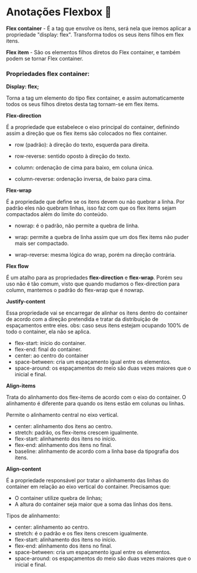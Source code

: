 # Anotações Flexbox :pencil:

**Flex container** - É a tag que envolve os itens, será nela que iremos aplicar a propriedade "display: flex". Transforma todos os seus itens filhos em flex itens.

**Flex item** - São os elementos filhos diretos do Flex container, e também podem se tornar Flex container.

### Propriedades flex container:

**Display: flex;**

Torna a tag um elemento do tipo flex container, e assim automaticamente todos os seus filhos diretos desta tag tornam-se em flex items.

**Flex-direction**

É a propriedade que estabelece o eixo principal do container, definindo assim a direção que os flex items são colocados no flex container.

- row (padrão): à direção do texto, esquerda para direita.

- row-reverse: sentido oposto à direção do texto.

- column: ordenação de cima para baixo, em coluna única.

- column-reverse: ordenação inversa, de baixo para cima.

  

**Flex-wrap**

É a propriedade que define se os itens devem ou não quebrar a linha. Por padrão eles não quebram linhas, isso faz com que os flex items sejam compactados além do limite do conteúdo.

- nowrap: é o padrão, não permite a quebra de linha.

- wrap: permite a quebra de linha assim que um dos flex items não puder mais ser compactado.

- wrap-reverse: mesma lógica do wrap, porém na direção contrária.

  

**Flex flow**

É um atalho para as propriedades **flex-direction** e **flex-wrap**. Porém seu uso não é tão comum, visto que quando mudamos o flex-direction para column, mantemos o padrão do flex-wrap que é nowrap.



**Justify-content**

Essa propriedade vai se encarregar de alinhar os itens dentro do container de acordo com a direção pretendida e tratar da distribuição de espaçamentos entre eles. obs: caso seus itens estejam ocupando 100% de todo o container, ela não se aplica.

- flex-start: início do container.
- flex-end: final do container.
- center: ao centro do container
- space-between: cria um espaçamento igual entre os elementos.
- space-around: os espaçamentos do meio são duas vezes maiores que o inicial e final.



**Align-items**

Trata do alinhamento dos flex-items de acordo com o eixo do container. O alinhamento é diferente para quando os itens estão em colunas ou linhas.

Permite o alinhamento central no eixo vertical.

- center: alinhamento dos itens ao centro.
- stretch: padrão, os flex-items crescem igualmente.
- flex-start: alinhamento dos itens no início.
- flex-end: alinhamento dos itens no final.
- baseline: alinhamento de acordo com a linha base da tipografia dos itens.



**Align-content**

É a propriedade responsável por tratar o alinhamento das linhas do container em relação ao eixo vertical do container.  Precisamos que:

- O container utilize quebra de linhas;
- A altura do container seja maior que a soma das linhas dos itens.

Tipos de alinhamento:

- center: alinhamento ao centro.
- stretch: é o padrão e os flex itens crescem igualmente.
- flex-start: alinhamento dos itens no início.
- flex-end: alinhamento dos itens no final.
- space-between: cria um espaçamento igual entre os elementos.
- space-around: os espaçamentos do  meio são duas vezes maiores que o inicial e final.
